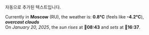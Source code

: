 
자동으로 추가된 텍스트입니다.

<!--START_SECTION:weather:moscow-->
Currently in **Moscow** (RU), the weather is: **0.8°C** (feels like **-4.2°C**), ***overcast clouds***<br/>
On *January 20, 2025*, the *sun rises* at 🌅**08:43** and *sets* at 🌇**16:37**.
<!--END_SECTION:weather-->
